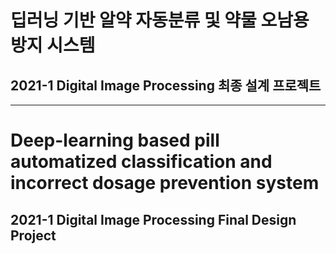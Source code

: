 # 딥러닝 기반 알약 자동분류 및 약물 오남용 방지 시스템

## 2021-1 Digital Image Processing 최종 설계 프로젝트


---


# Deep-learning based pill automatized classification and incorrect dosage prevention system

## 2021-1 Digital Image Processing Final Design Project


